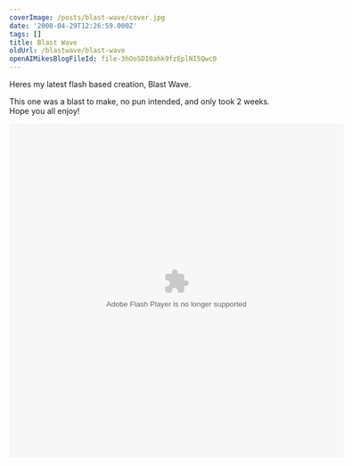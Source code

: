 ```yaml
---
coverImage: /posts/blast-wave/cover.jpg
date: '2008-04-29T12:26:59.000Z'
tags: []
title: Blast Wave
oldUrl: /blastwave/blast-wave
openAIMikesBlogFileId: file-3hOoSDI0ahk9fzEplNI5Qwc0
---
```


Heres my latest flash based creation, Blast Wave.

This one was a blast to make, no pun intended, and only took 2 weeks. Hope you all enjoy!

<!-- more -->

<div><object width="600" height="600" data="https://www.mikecann.blog/projects/blastwave/BlastWave.swf" type="application/x-shockwave-flash"><param name="src" value="https://www.mikecann.blog/projects/blastwave/BlastWave.swf" /></object></div>
